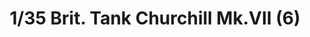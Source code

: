 ---
layout: product
title: "1/35 Brit. Tank Churchill Mk.VII (6)"
price: "4000" 
desc: "Maketa"
img_path: "/assets/img/35210.webp"
brand: "N/A"
available: true
special_offer: false
new: false
soon: false
cat: "010000"
subcat: "010300"
subsubcat: "0N/A"
sifra: "35210"
popular: false
spec: false
---